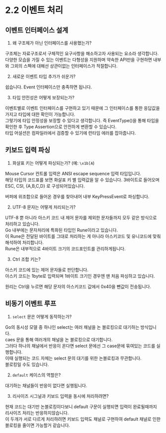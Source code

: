 # 2.2 이벤트 처리

## 이벤트 인터페이스 설계

1. 왜 구조체가 아닌 인터페이스를 사용했는가?

구조체는 자료구조로서 구체적인 요구사항을 해소하고자 사용되는 요소라 생각합니다.  
다양한 모습을 가질 수 있는 이벤트는 다형성을 지원하며 약속한 API만을 구현하면 내부와 그외의 스펙에 대해선 상관이없는 인터페이스가 적절합니다.

2. 새로운 이벤트 타입 추가가 쉬운가?

쉽습니다. Event 인터페이스만 충족하면 됩니다.

3. 타입 안전성은 어떻게 보장되는가?

이벤트별로 이벤트 인터페이스를 구현하고 있기 때문에 그 인터페이스를 통한 응답값을 가지고 타입에 대한 확인이 가능합니다.  
그렇기에 타입 안정성을 보장할 수 있다고 생각합니다.
즉 EventType()을 통해 타입을 확인한 후 Type Assertion으로 안전하게 변환할 수 있습니다.  
타입 어설션은 컴파일러에서 검증할 수 있기에 런타임 에러를 잡아줍니다.

## 키보드 입력 파싱

1. 화살표 키는 어떻게 파싱되는가? (예: `\x1b[A`)

Mouse Cursor 컨트롤 입력은 ANSI escape sequence 입력 타입입니다.  
해당 타입의 코드표를 보면 화살표 키 별 입력값을 알 수 있습니다.
3바이트로 들어오며 ESC, CSI, {A,B,C,D} 로 구성되어있습니다.

버퍼에 위조합으로 들어온 경우를 찾아내어 내부 KeyPressEvent로 파싱합니다.

2. UTF-8 문자는 어떻게 처리되는가?

UTF-8 뿐 아니라 아스키 코드 내 제어 문자를 제외한 문자들까지 모두 같은 방식으로 처리하고 있습니다.  
Go 내부에는 문자처리에 특화된 타입인 Rune이라고 있습니다.  
이 Rune은 전달된 바이트를 그대로 처리하는 게 아니라 아스키코드 및 유니코드에 맞춰 해석하여 처리합니다.  
Rune은 내부적으로 4바이트 크기의 코드포인트를 관리하게됩니다.

3. Ctrl 조합 키는?

아스키 코드에 있는 제어 문자들로 판단합니다.  
아스키 코드는 1byte로 입력되며 1바이트 크기인 경우엔 맨 처음 파싱하고 있습니다.

원리는 Ctrl을 누르면 해당 문자의 아스키코드 값에서 0x40을 뺀값이 전송됩니다.

## 비동기 이벤트 루프

1. `select` 문은 어떻게 동작하는가?

Go의 동시성 모델 중 하나인 select는 여러 채널을 논 블로킹으로 대기하는 방식입니다.  
caes 문을 통해 여러개의 채널을 논 블로킹으로 대기합니다.  
그러다 하나의 채널에서 반응이 온다면 select 문에선 그 case문에 묶여있는 코드를 실행합니다.  
이때 실행되는 코드 자체는 select 문의 대기를 위한 논블로킹과 무관합니다.  
블로킹일 수도 있습니다.

2. `default` 케이스의 역할은?

대기하는 채널들이 반응이 없다면 실행됩니다.

3. 리사이즈 시그널과 키보드 입력을 동시에 처리하려면?

현재 코드는 대기만 논블로킹이다보니 default 구문이 실행되면 입력이 완료될때까지 리사이즈 처리는 반응하지않습니다.  
이 두개가 서로 다르게 처리하려면 키보드 입력도 채널로 구현하여 default 채널로 인한 블로킹을 줄이면 가능할거 같습니다.
